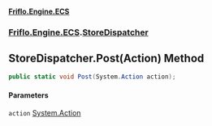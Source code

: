 #### [Friflo.Engine.ECS](index.md#'index')
### [Friflo.Engine.ECS](Friflo.Engine.ECS.md#'Friflo.Engine.ECS').[StoreDispatcher](StoreDispatcher.md#'Friflo.Engine.ECS.StoreDispatcher')

## StoreDispatcher.Post(Action) Method

```csharp
public static void Post(System.Action action);
```
#### Parameters

<a name='Friflo.Engine.ECS.StoreDispatcher.Post(System.Action).action'></a>

`action` [System.Action](https://docs.microsoft.com/en-us/dotnet/api/System.Action#'System.Action')